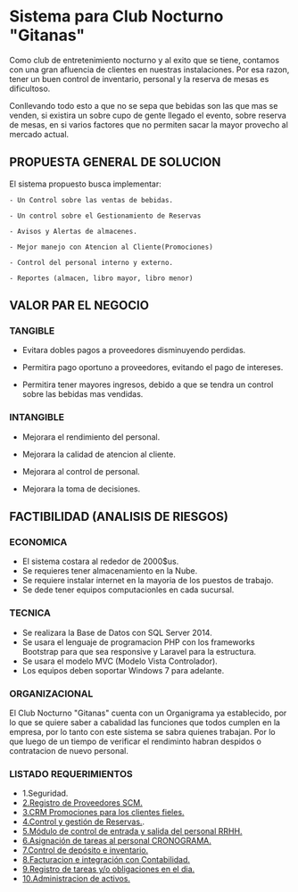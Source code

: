 # Sistema para Club Nocturno "Gitanas"

 Como club de entretenimiento nocturno y al exito que se tiene, contamos con una gran afluencia de clientes en nuestras instalaciones. Por esa razon, tener un buen control de inventario, personal y la reserva de mesas es dificultoso.

Conllevando todo esto a que no se sepa que bebidas son las que mas se venden, si existira un sobre cupo de gente llegado el evento, sobre reserva de mesas, en si varios factores que no permiten sacar la mayor provecho al mercado actual.


## PROPUESTA GENERAL DE SOLUCION

El sistema propuesto busca implementar:

	- Un Control sobre las ventas de bebidas.

	- Un control sobre el Gestionamiento de Reservas 

	- Avisos y Alertas de almacenes.

	- Mejor manejo con Atencion al Cliente(Promociones) 

	- Control del personal interno y externo.
	
	- Reportes (almacen, libro mayor, libro menor)


## VALOR PAR EL NEGOCIO

### TANGIBLE

 - Evitara dobles pagos a proveedores disminuyendo perdidas.

 - Permitira pago oportuno a proveedores, evitando el pago de intereses.

 - Permitira tener mayores ingresos, debido a que se tendra un control sobre las bebidas mas vendidas.
 
### INTANGIBLE

 - Mejorara el rendimiento del personal.

 - Mejorara la calidad de atencion al cliente.
 
 - Mejorara al control de personal.
 
 - Mejorara la toma de decisiones.


## FACTIBILIDAD (ANALISIS DE RIESGOS)

### ECONOMICA

 - El sistema costara al rededor de 2000$us.
 - Se requieres tener almacenamiento en la Nube. 
 - Se requiere instalar internet en la mayoria de los puestos de trabajo.
 - Se dede tener equipos computacionles en cada sucursal.
 
### TECNICA

 - Se realizara la Base de Datos con SQL Server 2014.
 - Se usara el lenguaje de programacion PHP con los frameworks Bootstrap para que sea responsive y Laravel para la estructura.
 - Se usara el modelo MVC (Modelo Vista Controlador).
 - Los equipos deben soportar Windows 7 para adelante. 


### ORGANIZACIONAL

 El Club Nocturno "Gitanas" cuenta con un Organigrama ya establecido, por lo que se quiere saber a cabalidad las funciones que todos cumplen en la empresa, por lo tanto con este sistema se sabra quienes trabajan. Por lo que luego de un tiempo de verificar el rendiminto habran despidos o contratacion de nuevo personal.
  
 
### LISTADO REQUERIMIENTOS

- 1.Seguridad.
- [2.Registro de Proveedores SCM.](https://github.com/MalumaDiego/rfp/issues/1)
- [3.CRM Promociones para los clientes fieles.](https://github.com/MalumaDiego/rfp/issues/5)
- [4.Control y gestión de Reservas.](https://github.com/MalumaDiego/rfp/issues/6).
- [5.Módulo de control de entrada y salida del personal RRHH.]( https://github.com/MalumaDiego/rfp/issues/2)
- [6.Asignación de tareas al personal CRONOGRAMA.]( https://github.com/MalumaDiego/rfp/issues/3)
- [7.Control de depósito e inventario.]( https://github.com/MalumaDiego/rfp/issues/4)
- [8.Facturacion e integración con Contabilidad.]( https://github.com/MalumaDiego/rfp/issues/7)
- [9.Registro de tareas y/o obligaciones en el dia.]( https://github.com/MalumaDiego/rfp/issues/8)
- [10.Administracion de activos.]( https://github.com/MalumaDiego/rfp/issues/9)



	

